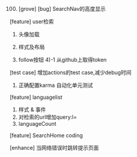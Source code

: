 100. [grove]
[bug] SearchNav的高度显示

[feature] user检索
1) 头像加载

2) 样式及布局


4) follow按钮
4)-1 从github上取得token

[test case] 增加actions的test case,减少debug时间
1) 正确配置karma 自动化单元测试

[feature] languagelist
1) 样式 & 事件
2) 对检索的url增加query:l=
3) languageCount 

[feature] SearchHome coding

[enhance] 当网络错误时跳转提示页面
